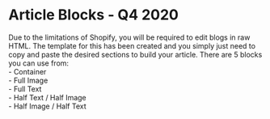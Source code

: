 # Article Blocks - Q4 2020
Due to the limitations of Shopify, you will be required to edit blogs in raw HTML. The template for this has been created and you simply just need to copy and paste the desired sections to build your article. There are 5 blocks you can use from:
<br>- Container
<br>- Full Image
<br>- Full Text
<br>- Half Text / Half Image
<br>- Half Image / Half Text

